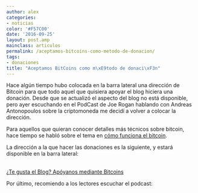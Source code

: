 ```yaml
---
author: alex
categories:
- noticias
color: '#F57C00'
date: '2016-09-25'
layout: post.amp
mainclass: articulos
permalink: /aceptamos-bitcoins-como-metodo-de-donacion/
tags:
- donaciones
title: "Aceptamos BitCoins como m\xE9todo de donaci\xF3n"
---
```


Hace algún tiempo hubo colocada en la barra lateral una dirección de Bitcoin para que todo aquel que quisiera apoyar el blog hiciera una donación. Desde que se actualizó el aspecto del blog no está disponible, pero ayer escuchando en el PodCast de Joe Rogan hablando con Andreas Antonopoulos sobre la criptomoneda me decidí a volver a colocar la dirección.

Para aquellos que quieran conocer detalles más técnicos sobre bitcoin, hace tiempo se habló sobre el tema en [cómo funciona el bitcoin][1].

La dirección a la que hacer las donaciones es la siguiente, y estará disponible en la barra lateral:
<!--more--><!--ad-->
<div >
<amp-img on="tap:lightbox1" role="button" tabindex="0" layout="responsive" src="/img/2014/01/Donar.png" width="178px" height="178px" /><br /><a  href="bitcoin:1DP3t19aiM1HgtaJbviB4bFvi5jrT5ccqA?label=El%20Baul%20del%20programador">¿Te gusta el Blog? Apóyanos mediante Bitcoins</a>
</div>

Por último, recomiendo a los lectores escuchar el podcast:

<span class="embed-youtube" ></span>



 [1]: https://elbauldelprogramador.com/como-funciona-el-bitcoin-la-cripto-moneda/ "Cómo funciona el Bitcoin, la cripto-moneda"
